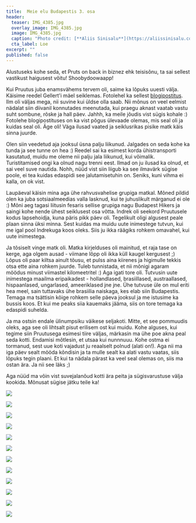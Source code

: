 ```yaml
---
title:  Meie elu Budapestis 3. osa
header: 
  teaser: IMG_4385.jpg
  overlay_image: IMG_4385.jpg
  image: IMG_4385.jpg
  caption: "Photo credit: [**Aliis Sinisalu**](https://aliissinisalu.com/)"
  cta_label: Loe
excerpt: ""
published: false
---
```

Alustuseks kohe seda, et Pruts on back in biznez ehk teisisõnu, ta sai sellest vastikust haigusest võitu! Shoobydoowaapp!

Kui Pruutus juba enamsvähems tervem oli, saime ka lõpuks uuesti välja. Käisime reedel Gellert'i mäel seiklemas. Fotolehel ka sellest [blogipostitus](http://aliissinisalu.com/2016/10/03/gellert-hill-budapest/). Ilm oli väljas mega, nii suvine kui üldse olla saab. Nii mõnus on veel eelmist nädalat siin diivanil konnutades meenutada, kui praegu aknast vaatab vastu suht sombune, rõske ja hall päev. Jahhh, ka meile jõudis vist sügis kohale :) Fotolehe blogipostituses on ka vist põgus ülevaade olemas, mis seal oli ja kuidas seal oli. Äge oli! Väga ilusad vaated ja seiklusrikas pisike matk käis sinna juurde.

Olen siin veedetud aja jooksul üsna palju liikunud. Jalgades on seda kohe ka tunda ja see tunne on hea :) Reedel sai ka esimest korda ühistransporti kasutatud, muidu me oleme nii palju jala liikunud, kui võimalik. Turistitamised ongi ka olnud nagu trenni eest. Ilmad on ju ilusad ka olnud, et sai veel suve nautida. Nohh, nüüd vist siin liigub ka see ilmavärk sügise poole, ei tea kuidas edaspidi see jalutamisetuhin on. Seniks, kuni vihma ei kalla, on ok vist.

Laupäeval käisin mina aga ühe rahvusvahelise grupiga matkal. Mõned pildid olen ka juba sotsiaalmeedias valla lasknud, kui te juhuslikult märganud ei ole :) Mõni aeg tagasi liitusin fesaris sellise grupiga nagu Budapest Hikers ja saingi kohe nende ühest seiklusest osa võtta. Indrek oli seekord Pruutusele kodus lapsehoidja, kuna päris pikk päev oli. Tegelikult oligi algusest peale plaan sinna üksi minna. Sest kuidas ma muidu uute inimestege tutvun, kui me igal pool Indrekuga koos oleks. Siis ju ikka räägiks rohkem omavahel, kui uute inimestega. 

Ja tõsiselt vinge matk oli. Matka kirjelduses oli mainitud, et raja tase on kerge, aga olgem ausad - viimane lõpp oli ikka küll kaugel kergusest ;) Lõpus oli paar kiltsa ainult tõusu, et pulss aina kiirenes ja higimulle tekkis otsa ette aina rohkem juurde. Tuleb tunnistada, et nii mõnigi agaram möödus minust viimastel kilomeetritel :) Aga igati tore oli. Tutvusin uute inimestega maailma eripaikadest - hollandlased, brasiillased, austraallased, hispaanlased, ungarlased, ameeriklased jne jne. Ühe tutvuse üle on mul eriti hea meel, sain tuttavaks ühe brasiilia naiskaga, kes elab siin Budapestis. Temaga ma tsättisin kõige rohkem selle päeva jooksul ja me istusime ka bussis koos. Et kui me peaks siia kauemaks jääma, siis on tore temaga ka edaspidi suhelda.

Ja ma ostsin endale ülinumpsiku väikese seljakoti. Mitte, et see pommuudis oleks, aga see oli lihtsalt pisut erilisem ost kui muidu. Kohe alguses, kui tegime siin Pruutusega esimesi tiire väljas, märkasin ma ühe poe akna peal seda kotti. Endamisi mõtlesin, et utsaa kui nunnnuuu. Kohe ostma ei tormanud, sest uue koti vajadust ju reaalselt polnud (alati on!). Aga nii ma iga päev sealt mööda kõndisin ja ta mulle sealt ka alati vastu vaatas, siis lõpuks tegin plaani. Et kui ta nädala pärast ka veel seal olemas on, siis ma ostan ära. Ja nii see läks ;)

Aga nüüd ma võin vist suvejalanõud kotti ära peita ja sügisvarustuse välja kookida. 
Mõnusat sügise jätku teile ka!

![]({{site.baseurl}}/images/IMG_4264.jpg)

![]({{site.baseurl}}/images/IMG_4270.jpg)

![]({{site.baseurl}}/images/IMG_4271.jpg)

![]({{site.baseurl}}/images/IMG_4272.jpg)

![]({{site.baseurl}}/images/IMG_4294.jpg)

![]({{site.baseurl}}/images/IMG_4298.jpg)

![]({{site.baseurl}}/images/IMG_4300.jpg)

![]({{site.baseurl}}/images/IMG_4324.jpg)

![]({{site.baseurl}}/images/IMG_4337.jpg)

![]({{site.baseurl}}/images/IMG_4368.jpg)

![]({{site.baseurl}}/images/14425367_548342668706348_1080333792787526380_o.jpg)

![]({{site.baseurl}}/images/IMG_4394.jpg)



